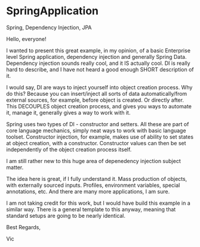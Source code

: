 # SpringApplication
Spring, Dependency Injection, JPA

Hello, everyone!

I wanted to present this great example, in my opinion, of a basic Enterprise level Spring application, dependency injection and generally Spring Data. Dependency injection sounds really cool, and it IS actually cool. DI is really hard to describe, and I have not heard a good enough SHORT description of it. 

I would say, DI are ways to inject yourself into object creation process. Why do this? Because you can insert/inject all sorts of data automatically/from external sources, for example, before object is created. Or directly after. This DECOUPLES object creation process, and gives you ways to automate it, manage it, generally gives a way to work with it. 

Spring uses two types of DI - constructor and setters. All these are part of core language mechanics, simply neat ways to work with basic language toolset. Constructor injection, for example, makes use of ability to set states at object creation, with a constructor. Constructor values can then be set independently of the object creation process itself.

I am still rather new to this huge area of depenedency injection subject matter.

The idea here is great, if I fully understand it. Mass production of objects, with externally sourced inputs. Profiles, environment variables, special annotations, etc. And there are many more applications, I am sure.

I am not taking credit for this work, but I would have build this example in a similar way. There is a general template to this anyway, meaning that standard setups are going to be nearly identical.

Best Regards,

Vic


